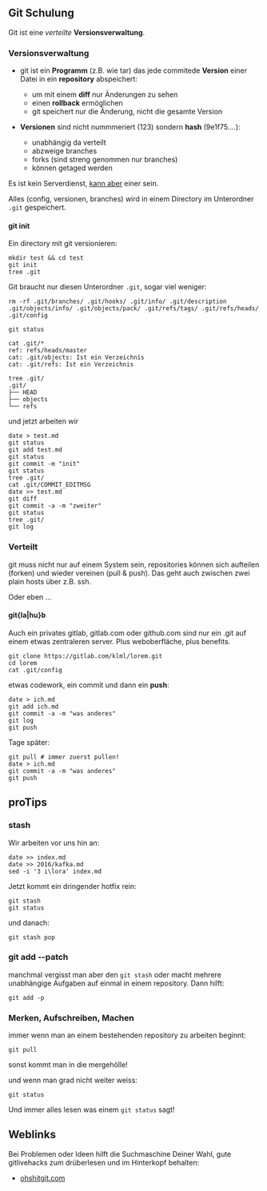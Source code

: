 ## Git Schulung

Git ist eine *verteilte* __Versionsverwaltung__.

### Versionsverwaltung

* git ist ein __Programm__ (z.B. wie tar) das jede commitede __Version__ einer Datei in ein __repository__ abspeichert:
  * um mit einem __diff__ nur Änderungen zu sehen
  * einen __rollback__ ermöglichen
  * git speichert nur die Änderung, nicht die gesamte Version

* __Versionen__ sind nicht nummmeriert (123) sondern __hash__ (9e1f75....):
  * unabhängig da verteilt
  * abzweige branches
  * forks (sind streng genommen nur branches)
  * können getaged werden

Es ist kein Serverdienst, [kann aber](#verteilt) einer sein.

Alles (config, versionen, branches) wird in einem Directory im Unterordner `.git` gespeichert.


#### git init

Ein directory mit git versionieren:

```
mkdir test && cd test
git init
tree .git
```

Git braucht nur diesen Unterordner `.git`, sogar viel weniger:

```
rm -rf .git/branches/ .git/hooks/ .git/info/ .git/description .git/objects/info/ .git/objects/pack/ .git/refs/tags/ .git/refs/heads/ .git/config

git status

cat .git/*
ref: refs/heads/master
cat: .git/objects: Ist ein Verzeichnis
cat: .git/refs: Ist ein Verzeichnis

tree .git/
.git/
├── HEAD
├── objects
└── refs
```

und jetzt arbeiten wir

```
date > test.md
git status
git add test.md
git status
git commit -m "init"
git status
tree .git/
cat .git/COMMIT_EDITMSG
date >> test.md
git diff
git commit -a -m "zweiter"
git status
tree .git/
git log
```


### Verteilt

git muss nicht nur auf einem System sein, repositories können sich aufteilen (forken) und wieder vereinen (pull & push).
Das geht auch zwischen zwei plain hosts über z.B. ssh.

Oder eben ...

#### git{la|hu}b

Auch ein privates gitlab, gitlab.com oder github.com sind nur ein .git auf einem etwas zentraleren server.
Plus weboberfläche, plus benefits.

```
git clone https://gitlab.com/klml/lorem.git
cd lorem
cat .git/config
```

etwas codework, ein commit und dann ein __push__:
```
date > ich.md
git add ich.md
git commit -a -m "was anderes"
git log
git push
```

Tage später:
```
git pull # immer zuerst pullen!
date > ich.md
git commit -a -m "was anderes"
git push
```

## proTips

### stash
Wir arbeiten vor uns hin an:

```
date >> index.md
date >> 2016/kafka.md
sed -i '3 i\lora' index.md
```
Jetzt kommt ein dringender hotfix rein:
```
git stash
git status
```
und danach:
```
git stash pop
```
### git add --patch 
manchmal vergisst man aber den `git stash` oder macht mehrere unabhängige Aufgaben auf einmal in einem repository.
Dann hilft:
```
git add -p
```

### Merken, Aufschreiben, Machen

immer wenn man an einem bestehenden repository zu arbeiten beginnt:
```
git pull
```
sonst kommt man in die mergehölle!

und wenn man grad nicht weiter weiss:
```
git status
```

Und immer alles lesen was einem `git status` sagt!

## Weblinks

Bei Problemen oder Ideen hilft die Suchmaschine Deiner Wahl, gute gitlivehacks zum drüberlesen und im Hinterkopf behalten:

* [ohshitgit.com](https://ohshitgit.com)
